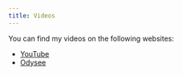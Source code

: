 ```yaml
---
title: Videos
---
```


You can find my videos on the following websites:

- [YouTube](https://youtube.com/@ericmurphyxyz)
- [Odysee](https://odysee.com/@ericnmurphy)
